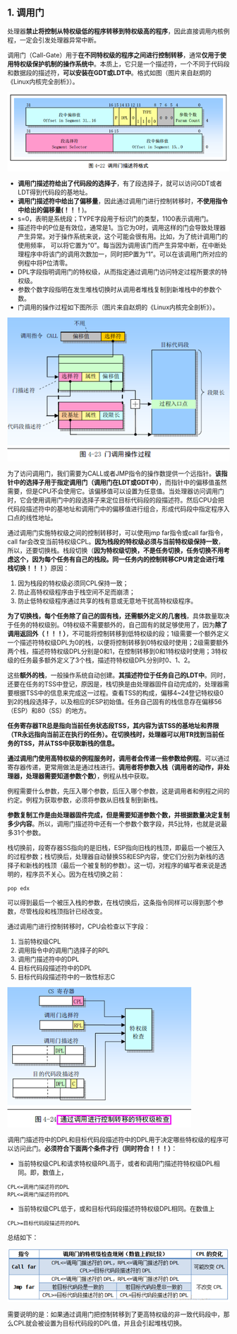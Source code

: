 ## 1. 调用门

处理器**禁止将控制从特权级低的程序转移到特权级高的程序**，因此直接调用内核例程，一定会引发处理器异常中断。

调用门（Call-Gate）用于**在不同特权级的程序之间进行控制转移**，通常**仅用于使用特权级保护机制的操作系统中**。本质上，它只是一个描述符，一个不同于代码段和数据段的描述符，**可以安装在GDT或LDT中**。格式如图（图片来自赵炯的《Linux内核完全剖析》）。

![config](images/9.png)

- **调用门描述符给出了代码段的选择子**，有了段选择子，就可以访问GDT或者LDT得到代码段的基地址。
- **调用门描述符中给出了偏移量**，因此通过调用门进行控制转移时，**不使用指令中给出的偏移量(！！！**)。
- s=0，表明是系统段；TYPE字段用于标识门的类型，1100表示调用门。
- 描述符中的P位是有效位，通常是1。当它为0时，调用这样的门会导致处理器产生异常。对于操作系统来说，这个可能会很有用。比如，为了统计调用门的使用频率， 可以将它置为“0”。每当因为调用该门而产生异常中断，在中断处理程序中将该门的调用次数加一，同时把P置为“1”。可以在该调用门所对应的例程中将P位清零。
- DPL字段指明调用门的特权级，从而指定通过调用门访问特定过程所要求的特权级。
- 参数个数字段指明在发生堆栈切换时从调用者堆栈复制到新堆栈中的参数个数。
- 门调用的操作过程如下图所示（图片来自赵炯的《Linux内核完全剖析》）。

![config](images/10.png)

为了访问调用门，我们需要为CALL或者JMP指令的操作数提供一个远指针。**该指针中的选择子用于指定调用门（调用门在LDT或GDT中）**，而指针中的偏移值虽然需要，但是CPU不会使用它。该偏移值可以设置为任意值。当处理器访问调用门时，它会使用调用门中的段选择子来定位目标代码段的段描述符。然后CPU会把代码段描述符中的基地址和调用门中的偏移值进行组合，形成代码段中指定程序入口点的线性地址。

通过调用门实施特权级之间的控制转移时，可以使用jmp far指令或call far指令，call far会改变当前特权级CPL。**因为栈段的特权级必须与当前特权级保持一致**，所以，还要切换栈。栈段切换（**因为特权级切换，不是任务切换，任务切换不用考虑这个，因为每个任务有自己的栈段。同一任务内的控制转移CPU肯定会进行堆栈切换！！！**）原因：

1. 因为栈段的特权级必须同CPL保持一致； 
2. 防止高特权级程序由于栈空间不足而崩溃； 
3. 防止低特权级程序通过共享的栈有意或无意地干扰高特权级程序。

**为了切换栈，每个任务除了自己的固有栈，还需额外定义的几套栈**，具体数量取决于任务的特权级别。0特权级不需要额外的，自己固有的就足够使用了，因为**除了调用返回外（！！！）**，不可能将控制转移到低特权级的段；1级需要一个额外定义一个描述符特权级DPL为0的栈，以便将控制转移到0特权级时使用；2级需要额外两个栈，描述符特权级DPL分别是0和1，在控制转移到0和1特权级时使用；3特权级的任务最多额外定义了3个栈，描述符特权级DPL分别时0、1、2。

这些**额外的栈**，一般操作系统自动创建。**其描述符位于任务自己的LDT中**。同时，还要在任务的TSS中登记，原因是，栈切换是由处理器固件自动完成的，处理器需要根据TSS中的信息来完成这一过程。查看TSS的构成，偏移4~24登记特权级0到2的栈段选择子，以及相应的ESP初始值。任务自己固有的栈信息存在偏移56（ESP）和80（SS）的地方。

**任务寄存器TR总是指向当前任务状态段TSS，其内容为该TSS的基地址和界限（TR永远指向当前正在执行的任务）。在切换栈时，处理器可以用TR找到当前任务的TSS，并从TSS中获取新栈的信息。**

**通过调用门使用高特权级的例程服务时，调用者会传递一些参数给例程**。可以通过寄存器传递，更常用做法是通过栈进行。**调用者将参数入栈（调用者的动作，非处理器，处理器需要知道参数个数）**，例程从栈中获取。

例程需要什么参数，先压入哪个参数，后压入哪个参数，这是调用者和例程之间的约定。例程为获取参数，必须将参数从旧栈复制到新栈。

**参数复制工作是由处理器固件完成，但是需要知道参数个数，并根据数量决定复制多少内容**。所以，调用门描述符中还有一个参数个数字段，共5比特，也就是说最多31个参数。

栈切换前，段寄存器SS指向的是旧栈，ESP指向旧栈的栈顶，即最后一个被压入的过程参数；栈切换后，处理器自动替换SS和ESP内容，使它们分别为新栈的选择子和新栈的栈顶（最后一个被复制的参数）。这一切，对程序的编写者来说是透明的，程序员不关心。因为在栈切换之前：

```
pop edx
```

可以得到最后一个被压入栈的参数，在栈切换后，这条指令同样可以得到那个参数，尽管栈段和栈顶指针已经改变。

通过调用门进行控制转移时，CPU会检查以下字段： 

1. 当前特权级CPL 
2. 调用指令中的调用门选择子的RPL 
3. 调用门描述符中的DPL 
4. 目标代码段描述符中的DPL 
5. 目标代码段描述符中的一致性标志C

![config](images/12.png)

调用门描述符中的DPL和目标代码段描述符中的DPL用于决定哪些特权级的程序可以访问此门。**必须符合下面两个条件才行（同时符合！！！）**：

- 当前特权级CPL和请求特权级RPL高于，或者和调用门描述符特权级DPL相同。即，数值上，
 
```
CPL<=调用门描述符的DPL
RPL<=调用门描述符的DPL
```

- 当前特权级CPL低于，或和目标代码段描述符特权级DPL相同。在数值上

```
CPL>=目标代码段描述符的DPL
```

总结如下：

![config](images/11.png)

需要说明的是：如果通过调用门把控制转移到了更高特权级的非一致代码段中，那么CPL就会被设置为目标代码段的DPL值，并且会引起堆栈切换。


